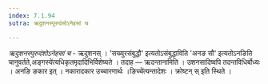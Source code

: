 ```yaml
---
index: 7.1.94
sutra: ऋदुशनस्पुरुदंसोऽनेहसां च

---
```

_ऋदुशनस्पुरुदंशोऽनेहसां च_ - ऋदुशनस् । 'सख्युरसंबुद्धौ' इत्यतोऽसंबुद्धाविति 'अनङ सौ' इत्यतोऽनङिति चानुवर्तते,अङ्गस्ये॑त्यधिकृतमृदादिभिर्विशेष्यते । तदाह — ऋदन्तानामिति । उशनसादिष्वपि तदन्तविधिर्बोध्यः । अनङि ङकार इत् । नकारादकार उच्चारणार्थः ।ङिच्चे॑त्यन्तादेशः । क्रोष्टन् स् इति स्थिते ।